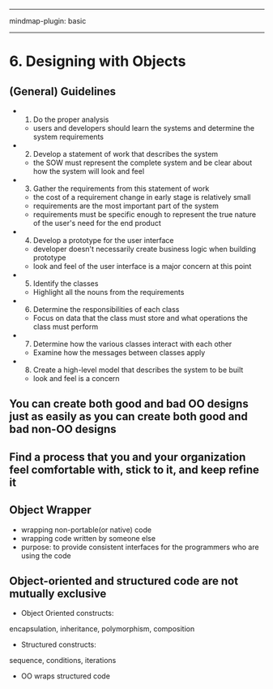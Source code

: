
---

mindmap-plugin: basic

---

    
# 6. Designing with Objects
## (General) Guidelines
- 1. Do the proper analysis
  - users and developers should learn the systems and determine the system requirements
- 2. Develop a statement of work that describes the system
  - the SOW must represent the complete system and be clear about how the system will look and feel
- 3. Gather the requirements from this statement of work
  - the cost of a requirement change in early stage is relatively small
  - requirements are the most important part of the system
  - requirements must be specific enough to represent the true nature of the user's need for the end product
- 4. Develop a prototype for the user interface
  - developer doesn't necessarily create business logic when building prototype
  - look and feel of the user interface is a major concern at this point
- 5. Identify the classes
  - Highlight all the nouns from the requirements
- 6. Determine the responsibilities of each class
  - Focus on data that the class must store and what operations the class must perform
- 7. Determine how the various classes interact with each other
  - Examine how the messages between classes apply
- 8. Create a high-level model that describes the system to be built
  - look and feel is a concern
## You can create both good and bad OO designs just as easily as you can create both good and bad non-OO designs
## Find a process that you and your organization feel comfortable with, stick to it, and keep refine it
## Object Wrapper
- wrapping non-portable(or native) code
- wrapping code written by someone else
- purpose:
to provide consistent interfaces for the programmers who are using the code
## Object-oriented and structured code are not mutually exclusive
- Object Oriented constructs:

encapsulation, inheritance, polymorphism, composition
- Structured constructs:

sequence, conditions, iterations
- OO wraps structured code